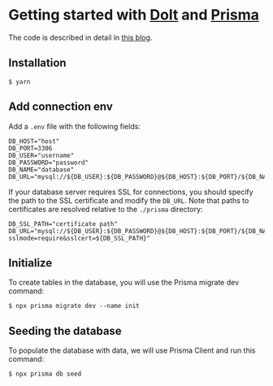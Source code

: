 # Getting started with [Dolt](https://doltdb.com) and [Prisma](https://www.prisma.io/)

The code is described in detail in [this blog](https://www.dolthub.com/blog/2024-06-28-dolt-and-prisma/).

## Installation

```
$ yarn
```

## Add connection env

Add a `.env` file with the following fields:

```shell
DB_HOST="host"
DB_PORT=3306
DB_USER="username"
DB_PASSWORD="password"
DB_NAME="database"
DB_URL="mysql://${DB_USER}:${DB_PASSWORD}@${DB_HOST}:${DB_PORT}/${DB_NAME}"
```

If your database server requires SSL for connections, you should specify the path to the SSL certificate and modify the `DB_URL`. Note that paths to certificates are resolved relative to the `./prisma` directory:

```shell
DB_SSL_PATH="certificate path"
DB_URL="mysql://${DB_USER}:${DB_PASSWORD}@${DB_HOST}:${DB_PORT}/${DB_NAME}?sslmode=require&sslcert=${DB_SSL_PATH}"
```

## Initialize

To create tables in the database, you will use the Prisma migrate dev command:

```
$ npx prisma migrate dev --name init
```

## Seeding the database

To populate the database with data, we will use Prisma Client and run this command:

```
$ npx prisma db seed
```
